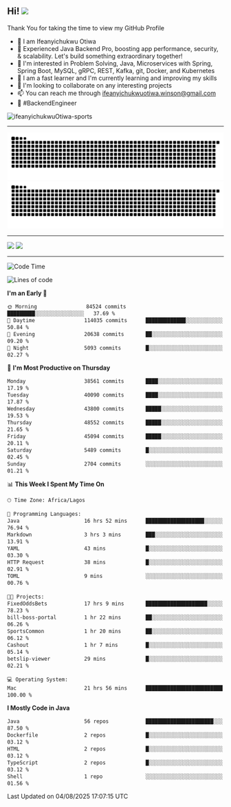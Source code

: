 <!-- BLOG-POST-LIST:START --><!-- BLOG-POST-LIST:END -->

## Hi! <img src="https://media.giphy.com/media/hvRJCLFzcasrR4ia7z/giphy.gif" width="4%"> 

Thank You for taking the time to view my GitHub Profile

- 👋 I am Ifeanyichukwu Otiwa
- 🚀 Experienced Java Backend Pro, boosting app performance, security, & scalability. Let's build something extraordinary together!
- 👀 I'm interested in Problem Solving, Java, Microservices with Spring, Spring Boot, MySQL, gRPC, REST, Kafka, git, Docker, and Kubernetes
- 🌱 I am a fast learner and I'm currently learning and improving my skills
- 💞️ I'm looking to collaborate on any interesting projects
- 📫 You can reach me through ifeanyichukwuotiwa.winson@gmail.com
- 🚀 #BackendEngineer

<p align="left" marginTop="10px"> <img src="https://komarev.com/ghpvc/?username=ifeanyichukwuOtiwa-sports&label=Profile%20views&color=0e75b6&style=for-the-badge" alt="ifeanyichukwuOtiwa-sports" /> </p>

***

<!--🐍📈SNAKEGRAPH / 🌐WEBSITE: https://github.com/Platane/snk -->
![github contribution grid snake animation](https://raw.githubusercontent.com/ifeanyichukwuOtiwa-sports/ifeanyichukwuOtiwa-sports/output/github-contribution-grid-snake-dark.svg#gh-dark-mode-only)![github contribution grid snake animation](https://raw.githubusercontent.com/ifeanyichukwuOtiwa-sports/ifeanyichukwuOtiwa-sports/output/github-contribution-grid-snake.svg#gh-light-mode-only)

***

<p float="left">
  <img float="left" src="https://github-readme-stats.vercel.app/api?username=ifeanyichukwuOtiwa-sports&count_private=true&include_all_commits=true&theme=react&show_icons=true" />
  <img float="right" src="https://github-readme-stats.vercel.app/api/top-langs/?username=ifeanyichukwuOtiwa-sports&layout=compact&show_icons=true&theme=react" /> 
</p>

***



<!--START_SECTION:waka-->
![Code Time](http://img.shields.io/badge/Code%20Time-4%2C037%20hrs%2010%20mins-blue)

![Lines of code](https://img.shields.io/badge/From%20Hello%20World%20I%27ve%20Written-61.6%20million%20lines%20of%20code-blue)

**I'm an Early 🐤** 

```text
🌞 Morning                84524 commits       █████████░░░░░░░░░░░░░░░░   37.69 % 
🌆 Daytime                114035 commits      █████████████░░░░░░░░░░░░   50.84 % 
🌃 Evening                20638 commits       ██░░░░░░░░░░░░░░░░░░░░░░░   09.20 % 
🌙 Night                  5093 commits        █░░░░░░░░░░░░░░░░░░░░░░░░   02.27 % 
```
📅 **I'm Most Productive on Thursday** 

```text
Monday                   38561 commits       ████░░░░░░░░░░░░░░░░░░░░░   17.19 % 
Tuesday                  40090 commits       ████░░░░░░░░░░░░░░░░░░░░░   17.87 % 
Wednesday                43800 commits       █████░░░░░░░░░░░░░░░░░░░░   19.53 % 
Thursday                 48552 commits       █████░░░░░░░░░░░░░░░░░░░░   21.65 % 
Friday                   45094 commits       █████░░░░░░░░░░░░░░░░░░░░   20.11 % 
Saturday                 5489 commits        █░░░░░░░░░░░░░░░░░░░░░░░░   02.45 % 
Sunday                   2704 commits        ░░░░░░░░░░░░░░░░░░░░░░░░░   01.21 % 
```


📊 **This Week I Spent My Time On** 

```text
🕑︎ Time Zone: Africa/Lagos

💬 Programming Languages: 
Java                     16 hrs 52 mins      ███████████████████░░░░░░   76.94 % 
Markdown                 3 hrs 3 mins        ███░░░░░░░░░░░░░░░░░░░░░░   13.91 % 
YAML                     43 mins             █░░░░░░░░░░░░░░░░░░░░░░░░   03.30 % 
HTTP Request             38 mins             █░░░░░░░░░░░░░░░░░░░░░░░░   02.91 % 
TOML                     9 mins              ░░░░░░░░░░░░░░░░░░░░░░░░░   00.76 % 

🐱‍💻 Projects: 
FixedOddsBets            17 hrs 9 mins       ████████████████████░░░░░   78.23 % 
bill-boss-portal         1 hr 22 mins        ██░░░░░░░░░░░░░░░░░░░░░░░   06.26 % 
SportsCommon             1 hr 20 mins        ██░░░░░░░░░░░░░░░░░░░░░░░   06.12 % 
Cashout                  1 hr 7 mins         █░░░░░░░░░░░░░░░░░░░░░░░░   05.14 % 
betslip-viewer           29 mins             █░░░░░░░░░░░░░░░░░░░░░░░░   02.21 % 

💻 Operating System: 
Mac                      21 hrs 56 mins      █████████████████████████   100.00 % 
```

**I Mostly Code in Java** 

```text
Java                     56 repos            ██████████████████████░░░   87.50 % 
Dockerfile               2 repos             █░░░░░░░░░░░░░░░░░░░░░░░░   03.12 % 
HTML                     2 repos             █░░░░░░░░░░░░░░░░░░░░░░░░   03.12 % 
TypeScript               2 repos             █░░░░░░░░░░░░░░░░░░░░░░░░   03.12 % 
Shell                    1 repo              ░░░░░░░░░░░░░░░░░░░░░░░░░   01.56 % 
```




 Last Updated on 04/08/2025 17:07:15 UTC
<!--END_SECTION:waka-->

<!--
<p align="center">
![trophy](https://github-profile-trophy.vercel.app/?username=ifeanyichukwuOtiwa-sports&theme=onedark) (https://github.com/ryo-ma/github-profile-trophy)
</p>
-->

<!---
ifeanyi-otiwa/ifeanyi-otiwa is a ✨ special ✨ repository because its `README.md` (this file) appears on your GitHub profile.
You can click the Preview link to take a look at your changes.
--->

